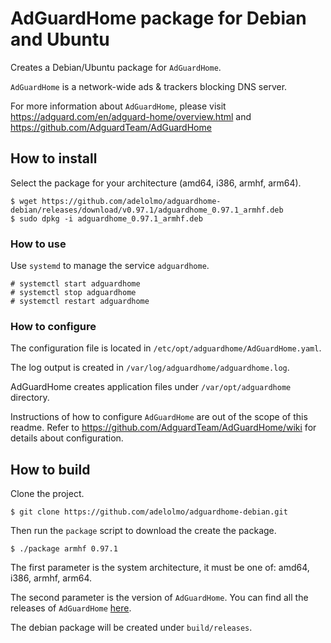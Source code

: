 # AdGuardHome package for Debian and Ubuntu
Creates a Debian/Ubuntu package for `AdGuardHome`. 

`AdGuardHome` is a network-wide ads & trackers blocking DNS server.

For more information about `AdGuardHome`, please visit https://adguard.com/en/adguard-home/overview.html and https://github.com/AdguardTeam/AdGuardHome

## How to install
Select the package for your architecture (amd64, i386, armhf, arm64). 
```
$ wget https://github.com/adelolmo/adguardhome-debian/releases/download/v0.97.1/adguardhome_0.97.1_armhf.deb
$ sudo dpkg -i adguardhome_0.97.1_armhf.deb
```

### How to use

Use `systemd` to manage the service `adguardhome`.

```
# systemctl start adguardhome
# systemctl stop adguardhome
# systemctl restart adguardhome
```

### How to configure

The configuration file is located in `/etc/opt/adguardhome/AdGuardHome.yaml`.

The log output is created in `/var/log/adguardhome/adguardhome.log`.

AdGuardHome creates application files under `/var/opt/adguardhome` directory.

Instructions of how to configure `AdGuardHome` are out of the scope of this readme.
Refer to https://github.com/AdguardTeam/AdGuardHome/wiki for details about configuration.

## How to build

Clone the project.

```
$ git clone https://github.com/adelolmo/adguardhome-debian.git
```

Then run the `package` script to download the create the package.

```
$ ./package armhf 0.97.1
```
The first parameter is the system architecture, it must be one of: amd64, i386, armhf, arm64. 

The second parameter is the version of `AdGuardHome`. You can find all the releases of `AdGuardHome` [here](https://github.com/AdguardTeam/AdGuardHome/releases). 

The debian package will be created under `build/releases`.